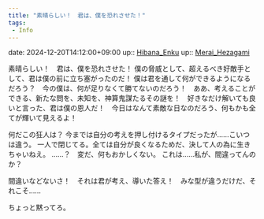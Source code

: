 ```yaml
---
title: "素晴らしい！　君は、僕を恐れさせた！"
tags:
 - Info
---
```


date: 2024-12-20T14:12:00+09:00
up:: [Hibana_Enku](../Bar/Novel/Nacaria/Hibana_Enku.md)
up:: [Merai_Hezagami](../Bar/Novel/Nacaria/Merai_Hezagami.md)

素晴らしい！　君は、僕を恐れさせた！
僕の脅威として、超えるべき好敵手として、君は僕の前に立ち塞がったのだ！
僕は君を通して何ができるようになるだろう？　今の僕は、何が足りなくて勝てないのだろう！　ああ、考えることができる、新たな問を、未知を、神算鬼謀たるその謎を！　好きなだけ解いても良いと言った、君は僕の恩人だ！　今日はなんて素敵な日なのだろう、何もかも全てが輝いて見えるよ！

何だこの狂人は？
今までは自分の考えを押し付けるタイプだったが……こいつは違う。
一人で閉じてる。全ては自分が良くなるためだ、決して人の為に生きちゃいねえ。
……？　変だ、何もおかしくない。
これは……私が、間違ってんのか？

間違いなどないさ！　それは君が考え、導いた答え！　みな型が違うだけだ、それこそ……

ちょっと黙ってろ。